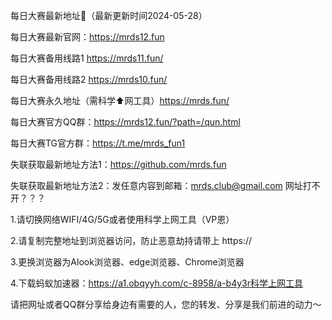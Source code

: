 每日大赛最新地址👋（最新更新时间2024-05-28）

每日大赛最新官网：https://mrds12.fun

每日大赛备用线路1 https://mrds11.fun/

每日大赛备用线路2 https://mrds10.fun/

每日大赛永久地址（需科学⬆️网工具）https://mrds.fun/

每日大赛官方QQ群：https://mrds12.fun/?path=/qun.html

每日大赛TG官方群：https://t.me/mrds_fun1

失联获取最新地址方法1：https://github.com/mrds.fun

失联获取最新地址方法2：发任意内容到邮箱：mrds.club@gmail.com
网址打不开？？？

1.请切换网络WIFI/4G/5G或者使用科学上网工具（VP恩）

2.请复制完整地址到浏览器访问，防止恶意劫持请带上 https://

3.更换浏览器为Alook浏览器、edge浏览器、Chrome浏览器

4.下载蚂蚁加速器：https://a1.obqyyh.com/c-8958/a-b4y3r科学上网工具

请把网址或者QQ群分享给身边有需要的人，您的转发、分享是我们前进的动力～
